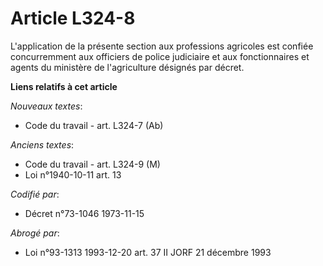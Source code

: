 # Article L324-8

L'application de la présente section aux professions agricoles est confiée concurremment aux officiers de police judiciaire
et aux fonctionnaires et agents du ministère de l'agriculture désignés par décret.

**Liens relatifs à cet article**

_Nouveaux textes_:

  - Code du travail - art. L324-7 (Ab)

_Anciens textes_:

  - Code du travail - art. L324-9 (M)
  - Loi n°1940-10-11 art. 13

_Codifié par_:

  - Décret n°73-1046 1973-11-15

_Abrogé par_:

  - Loi n°93-1313 1993-12-20 art. 37 II JORF 21 décembre 1993
